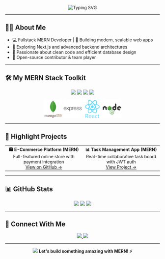 <!-- Animated Header -->
<p align="center">
  <img src="https://readme-typing-svg.demolab.com?font=Fira+Code&duration=3000&pause=1000&color=36BCF7&center=true&vCenter=true&width=900&lines=Hi+I'm+Famida+Tk+%F0%9F%91%8B;Fullstack+MERN+Developer+%F0%9F%92%BB;Building+Scalable+Web+Applications+%F0%9F%9A%80" alt="Typing SVG" />
</p>

---

## 👩‍💻 About Me

- 💻 Fullstack MERN Developer | 🚀 Building modern, scalable web apps  
- 🌱 Exploring Next.js and advanced backend architectures  
- 🧠 Passionate about clean code and efficient database design  
- 🤝 Open-source contributor & team player

---

## 🛠️ My MERN Stack Toolkit

<p align="center">
  <img src="https://img.shields.io/badge/MongoDB-47A248?style=for-the-badge&logo=mongodb&logoColor=white" />
  <img src="https://img.shields.io/badge/Express.js-000000?style=for-the-badge&logo=express&logoColor=white" />
  <img src="https://img.shields.io/badge/React-61DAFB?style=for-the-badge&logo=react&logoColor=black" />
  <img src="https://img.shields.io/badge/Node.js-339933?style=for-the-badge&logo=node.js&logoColor=white" />
</p>

<p align="center">
  <img src="https://raw.githubusercontent.com/devicons/devicon/master/icons/mongodb/mongodb-original-wordmark.svg" width="60" />
  <img src="https://raw.githubusercontent.com/devicons/devicon/master/icons/express/express-original-wordmark.svg" width="60" />
  <img src="https://raw.githubusercontent.com/devicons/devicon/master/icons/react/react-original-wordmark.svg" width="60" />
  <img src="https://raw.githubusercontent.com/devicons/devicon/master/icons/nodejs/nodejs-original-wordmark.svg" width="60" />
</p>

---

## 🚀 Highlight Projects

<table>
  <tr>
    <td align="center">
      <b>🛍️ E-Commerce Platform (MERN)</b><br />
      Full-featured online store with payment integration<br />
      <a href="https://github.com/FamidaTk/shopify-clone">View on GitHub →</a>
    </td>
    <td align="center">
      <b>📊 Task Management App (MERN)</b><br />
      Real-time collaborative task board with JWT auth<br />
      <a href="https://github.com/FamidaTk/task-manager">View Project →</a>
    </td>
  </tr>
</table>

---

## 📊 GitHub Stats

<p align="center">
  <img src="https://github-readme-stats.vercel.app/api?username=FamidaTk&show_icons=true&theme=tokyonight&border_radius=10" height="160" />
  <img src="https://github-readme-streak-stats.herokuapp.com/?user=FamidaTk&theme=tokyonight" height="160" />
  <img src="https://github-readme-stats.vercel.app/api/top-langs/?username=FamidaTk&layout=compact&theme=tokyonight" height="160" />
</p>

---

## 🔗 Connect With Me

<p align="center">
  <a href="https://linkedin.com/in/YOUR_LINKEDIN" target="_blank">
    <img src="https://img.shields.io/badge/LinkedIn-blue?style=for-the-badge&logo=linkedin" />
  </a>
  <a href="mailto:YOUR_EMAIL@gmail.com">
    <img src="https://img.shields.io/badge/-Email-D14836?style=for-the-badge&logo=gmail&logoColor=white" />
  </a>
</p>

---

<p align="center">
  <img src="https://capsule-render.vercel.app/api?type=waving&color=gradient&height=100&section=footer"/>
  <b>Let's build something amazing with MERN! ⚡</b>
</p>

